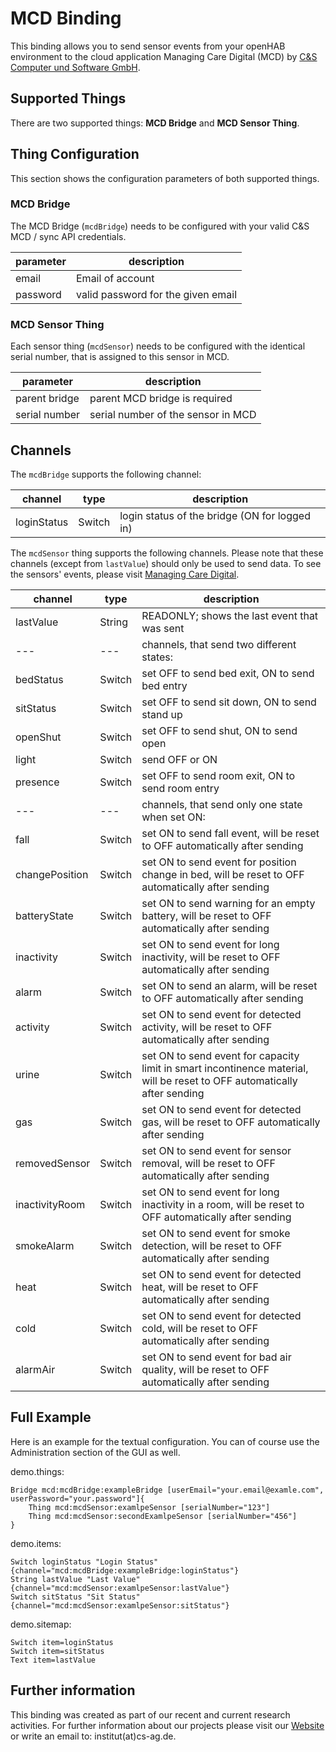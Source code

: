 # MCD Binding

This binding allows you to send sensor events from your openHAB environment to the cloud application Managing Care Digital (MCD) by [C&S Computer und Software GmbH](https://www.managingcare.de/). 


## Supported Things

There are two supported things: **MCD Bridge** and **MCD Sensor Thing**. 


## Thing Configuration

This section shows the configuration parameters of both supported things.

### MCD Bridge

The MCD Bridge (`mcdBridge`) needs to be configured with your valid C&S MCD / sync API credentials. 

| parameter | description                        |
|-----------|------------------------------------|
| email     | Email of account                   |
| password  | valid password for the given email |

### MCD Sensor Thing

Each sensor thing (`mcdSensor`) needs to be configured with the identical serial number, that is assigned to this sensor in MCD. 

| parameter      | description                        |
|----------------|------------------------------------|
| parent bridge  | parent MCD bridge is required      |
| serial number  | serial number of the sensor in MCD |

## Channels

The `mcdBridge` supports the following channel:

| channel     | type   | description                                   |
|-------------|--------|-----------------------------------------------|
| loginStatus | Switch | login status of the bridge (ON for logged in) |

The `mcdSensor` thing supports the following channels. Please note that these channels (except from `lastValue`) should only be used 
to send data. To see the sensors' events, please visit [Managing Care Digital](https://cundsdokumentation.de/).

| channel        | type   | description                                                                                                              |
|----------------|--------|--------------------------------------------------------------------------------------------------------------------------|
| lastValue      | String | READONLY; shows the last event that was sent                                                                             |
| ---            | ---    | channels, that send two different states:                                                                                |
| bedStatus      | Switch | set OFF to send bed exit, ON to send bed entry                                                                           |
| sitStatus      | Switch | set OFF to send sit down, ON to send stand up                                                                            |
| openShut       | Switch | set OFF to send shut, ON to send open                                                                                    |
| light          | Switch | send OFF or ON                                                                                                           |
| presence       | Switch | set OFF to send room exit, ON to send room entry                                                                         |
| ---            | ---    | channels, that send only one state when set ON:                                                                          |
| fall           | Switch | set ON to send fall event, will be reset to OFF automatically after sending                                              |
| changePosition | Switch | set ON to send event for position change in bed, will be reset to OFF automatically after sending                        |
| batteryState   | Switch | set ON to send warning for an empty battery, will be reset to OFF automatically after sending                            |
| inactivity     | Switch | set ON to send event for long inactivity, will be reset to OFF automatically after sending                               |
| alarm          | Switch | set ON to send an alarm, will be reset to OFF automatically after sending                                                |
| activity       | Switch | set ON to send event for detected activity, will be reset to OFF automatically after sending                             |
| urine          | Switch | set ON to send event for capacity limit in smart incontinence material, will be reset to OFF automatically after sending |
| gas            | Switch | set ON to send event for detected gas, will be reset to OFF automatically after sending                                  |
| removedSensor  | Switch | set ON to send event for sensor removal, will be reset to OFF automatically after sending                                |
| inactivityRoom | Switch | set ON to send event for long inactivity in a room, will be reset to OFF automatically after sending                     |
| smokeAlarm     | Switch | set ON to send event for smoke detection, will be reset to OFF automatically after sending                               |
| heat           | Switch | set ON to send event for detected heat, will be reset to OFF automatically after sending                                 |
| cold           | Switch | set ON to send event for detected cold, will be reset to OFF automatically after sending                                 |
| alarmAir       | Switch | set ON to send event for bad air quality, will be reset to OFF automatically after sending                               |


## Full Example

Here is an example for the textual configuration. You can of course use the Administration section of the GUI as well.

demo.things:

```
Bridge mcd:mcdBridge:exampleBridge [userEmail="your.email@examle.com", userPassword="your.password"]{
    Thing mcd:mcdSensor:examlpeSensor [serialNumber="123"]
    Thing mcd:mcdSensor:secondExamlpeSensor [serialNumber="456"]
}
```
demo.items:
```
Switch loginStatus "Login Status" {channel="mcd:mcdBridge:exampleBridge:loginStatus"}
String lastValue "Last Value" {channel="mcd:mcdSensor:examlpeSensor:lastValue"}
Switch sitStatus "Sit Status" {channel="mcd:mcdSensor:examlpeSensor:sitStatus"}
```
demo.sitemap:
```
Switch item=loginStatus
Switch item=sitStatus
Text item=lastValue
```

## Further information

This binding was created as part of our recent and current research activities. For further information about our projects please visit our [Website](https://www.managingcare.de/) or write an email to: institut(at)cs-ag.de. 

[//]: # (## Discovery)

[//]: # ()
[//]: # (There is no auto discovery available. )

[//]: # (## Binding Configuration)

[//]: # ()
[//]: # (_If your binding requires or supports general configuration settings, please create a folder ```cfg``` and place the configuration file ```<bindingId>.cfg``` inside it. In this section, you should link to this file and provide some information about the options. The file could e.g. look like:_)

[//]: # ()
[//]: # (```)

[//]: # (# Configuration for the MCD Binding)

[//]: # (#)

[//]: # (# Default secret key for the pairing of the MCD Thing.)

[//]: # (# It has to be between 10-40 &#40;alphanumeric&#41; characters.)

[//]: # (# This may be changed by the user for security reasons.)

[//]: # (secret=openHABSecret)

[//]: # (```)

[//]: # ()
[//]: # (_Note that it is planned to generate some part of this based on the information that is available within ```src/main/resources/OH-INF/binding``` of your binding._)

[//]: # ()
[//]: # (_If your binding does not offer any generic configurations, you can remove this section completely._)
